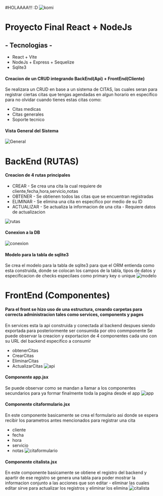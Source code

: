 #HOLAAAA!!! :D
![komi](imgs/komi.jpg)


# Proyecto Final React + NodeJs


## - Tecnologias -

* React + Vite
* NodeJs + Express + Sequelize
* Sqlite3
  
#### Creacion de un CRUD integrando BackEnd(Api) + FrontEnd(Cliente)

Se realizara un CRUD en base a un sistema de CITAS, las cuales seran para registrar ciertas citas que tengas agendadas en algun horario en especifico para no olvidar cuando tienes estas citas
como:

* Citas medicas
* Citas generales
* Soporte tecnico 

#### Vista General del Sistema 
![General](imgs/1.png)

# BackEnd (RUTAS)

#### Creacion de 4 rutas principales 
* CREAR - Se crea una cita la cual requiere de cliente,fecha,hora,servicio,notas 
* OBTENER - Se obtienen todos las citas que se encuentran registradas
* ELIMINAR - Se elimina una cita en especifico por medio de su ID
* ACTUALIZAR - Se actualiza la informacion de una cita - Requiere datos de actualizacion

![rutas](imgs/rutas.png)

#### Conexion a la DB 
![conexion](imgs/conexion.png)

#### Modelo para la tabla de sqlite3
Se crea el modelo para la tabla de sqlite3 para que el ORM entienda como esta construida, donde se colocan los campos de la tabla, tipos de datos y especificacion de checks especilaes como primary key o unique
![modelo](imgs/modelo.png)

# FrontEnd (Componentes)

#### Para el front se hizo uso de una estructura, creando carpetas para correcta administracion tales como services, components y pages

En services esta la api construida y conectada al backend despues siendo exportada para posteriormente ser consumida por otro commponente
Se puede observar la creacion y exportacion de 4 componentes cada uno con su URL del backend especifico a consumir

* obtenerCitas
* CrearCitas
* EliminarCitas
* ActualizarCitas
![api](imgs/api.png)

#### Componente app.jsx
Se puede observar como se mandan a llamar a los componentes secundarios para ya formar finalmente toda la pagina desde el app
![app](imgs/app.png)

#### Componente citaformulario.jsx
En este componente basicamente se crea el formulario asi donde se espera recibir los parametros antes mencionados para registrar una cita
* cliente
* fecha
* hora
* servicio
* notas
![citaformulario](imgs/citaformulario.png)

#### Componente citalista.jsx
En este componente basicamente se obtiene el registro del backend y apartir de ese registro se genera una tabla para poder mostrar la informacion conjunto a las acciones 
que son editar - eliminar  las cuales editar sirve para actualizar los registros y eliminar los elimina
![citalista](imgs/citalista.png)





